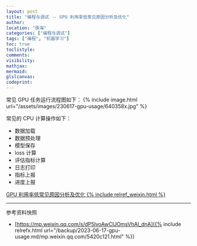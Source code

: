 ```yaml
---
layout: post
title: "编程与调试 -- GPU 利用率低常见原因分析及优化"
author:
location: "珠海"
categories: ["编程与调试"]
tags: ["编程", "机器学习"]
toc: true
toclistyle:
comments:
visibility:
mathjax:
mermaid:
glslcanvas:
codeprint:
---
```


常见 GPU 任务运行流程图如下：
{% include image.html url="/assets/images/230617-gpu-usage/640358x.jpg" %}

常见的 CPU 计算操作如下：
* 数据加载
* 数据预处理
* 模型保存
* loss 计算
* 评估指标计算
* 日志打印
* 指标上报
* 进度上报

[GPU 利用率低常见原因分析及优化 {% include relref_weixin.html %}](https://mp.weixin.qq.com/s/dP5lvoAwCIJOmsVhAl_dnA)



<hr class='reviewline'/>
<p class='reviewtip'><script type='text/javascript' src='{% include relref.html url="/assets/reviewjs/blogs/2023-06-17-gpu-usage.md.js" %}'></script></p>
<font class='ref_snapshot'>参考资料快照</font>

- [https://mp.weixin.qq.com/s/dP5lvoAwCIJOmsVhAl_dnA]({% include relrefx.html url="/backup/2023-06-17-gpu-usage.md/mp.weixin.qq.com/5420c121.html" %})
